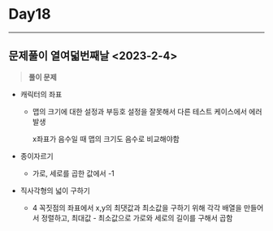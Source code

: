 # Day18

---

## 문제풀이 열여덟번째날 <2023-2-4>

> ********************풀이 문제********************
>
- 캐릭터의 좌표
    - 맵의 크기에 대한 설정과 부등호 설정을 잘못해서 다른 테스트 케이스에서 에러 발생

      x좌표가 음수일 때 맵의 크기도 음수로 비교해야함

- 종이자르기
    - 가로, 세로를 곱한 값에서 -1
- 직사각형의 넓이 구하기
    - 4 꼭짓점의 좌표에서 x,y의 최댓값과 최소값을 구하기 위해 각각 배열을 만들어서 정렬하고, 최대값 - 최소값으로 가로와 세로의 길이를 구해서 곱함